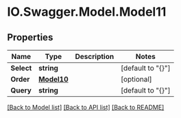 # IO.Swagger.Model.Model11
## Properties

Name | Type | Description | Notes
------------ | ------------- | ------------- | -------------
**Select** | **string** |  | [default to "{}"]
**Order** | [**Model10**](Model10.md) |  | [optional] 
**Query** | **string** |  | [default to "{}"]

[[Back to Model list]](../README.md#documentation-for-models) [[Back to API list]](../README.md#documentation-for-api-endpoints) [[Back to README]](../README.md)

